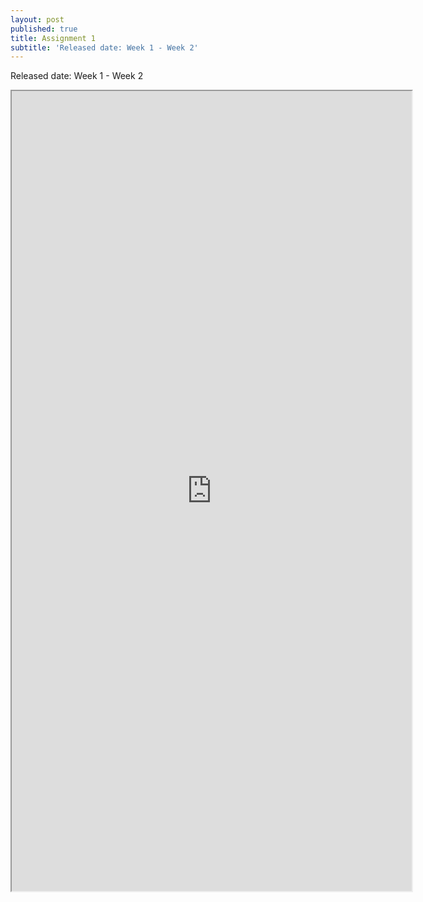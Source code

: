 ```yaml
---
layout: post
published: true
title: Assignment 1
subtitle: 'Released date: Week 1 - Week 2'
---
```

Released date: Week 1 - Week 2

<iframe src="https://drive.google.com/file/d/1DSoj2asVdq6TJKMh_Hch_esVDzA7W4xR/preview" width="640" height="1280"></iframe>
